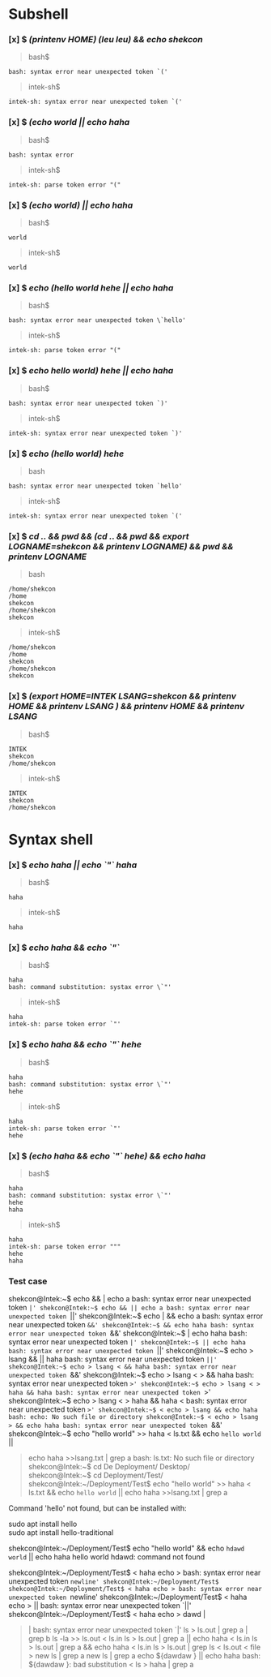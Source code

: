 
# Subshell


### [x] $ *(printenv HOME) (leu leu) && echo shekcon*
  > bash$
  ```
  bash: syntax error near unexpected token `('
  ```
  > intek-sh$
  ~~~
  intek-sh: syntax error near unexpected token `('
  ~~~
### [x] $ *(echo world || echo haha*
  > bash$
  ```
  bash: syntax error
  ```
  > intek-sh$
  ~~~
  intek-sh: parse token error "("
  ~~~
### [x] $ *(echo world) || echo haha*
  > bash$
  ```
  world
  ```
  > intek-sh$
  ~~~
  world
  ~~~

### [x] $ *echo (hello world hehe || echo haha*
  > bash$
  ```
  bash: syntax error near unexpected token \`hello'
  ```
  > intek-sh$
  ~~~
  intek-sh: parse token error "("
  ~~~ 
### [x] $ *echo hello world) hehe || echo haha*
  > bash$
  ```
  bash: syntax error near unexpected token `)'
  ```
  > intek-sh$
  ```
  intek-sh: syntax error near unexpected token `)'
  ```

### [x] $ *echo (hello world) hehe*
  > bash
  ```
  bash: syntax error near unexpected token `hello'
  ```
  > intek-sh$
  ~~~
  intek-sh: syntax error near unexpected token `('
  ~~~
### [x] $ *cd .. && pwd && (cd .. && pwd && export LOGNAME=shekcon && printenv LOGNAME) && pwd && printenv LOGNAME*
  > bash
  ```
  /home/shekcon
  /home
  shekcon
  /home/shekcon
  shekcon
  ```
  > intek-sh$
  ~~~
  /home/shekcon
  /home
  shekcon
  /home/shekcon
  shekcon
  ~~~


### [x] $ *(export HOME=INTEK LSANG=shekcon && printenv HOME && printenv LSANG ) && printenv HOME && printenv LSANG*
  > bash$
  ```
  INTEK
  shekcon
  /home/shekcon
  ```
  > intek-sh$
  ~~~
  INTEK
  shekcon
  /home/shekcon
  ~~~

# Syntax shell

### [x] $ *echo haha || echo \`"\` haha*
  > bash$
  ```
  haha
  ```
  > intek-sh$
  ~~~
  haha
  ~~~

### [x] $ *echo haha && echo \`"`*
  > bash$
  ```
  haha
  bash: command substitution: systax error \`"'

  ```
  > intek-sh$
  ~~~
  haha
  intek-sh: parse token error `"'

  ~~~

### [x] $ *echo haha && echo \`"` hehe*
  > bash$
  ```
  haha
  bash: command substitution: systax error \`"'
  hehe
  ```
  > intek-sh$
  ~~~
  haha
  intek-sh: parse token error `"'
  hehe
  ~~~

### [x] $ *(echo haha && echo \`"` hehe) && echo haha*
  > bash$
  ```
  haha
  bash: command substitution: systax error \`"'
  hehe
  haha
  ```
  > intek-sh$
  ~~~
  haha
  intek-sh: parse token error """
  hehe
  haha
  ~~~

### Test case
shekcon@Intek:~$ echo && | echo a
bash: syntax error near unexpected token `|'
shekcon@Intek:~$ echo && || echo a
bash: syntax error near unexpected token `||'
shekcon@Intek:~$ echo | && echo a
bash: syntax error near unexpected token `&&'
shekcon@Intek:~$ && echo haha
bash: syntax error near unexpected token `&&'
shekcon@Intek:~$ | echo haha
bash: syntax error near unexpected token `|'
shekcon@Intek:~$ || echo haha
bash: syntax error near unexpected token `||'
shekcon@Intek:~$ echo > lsang && || haha
bash: syntax error near unexpected token `||'
shekcon@Intek:~$ echo > lsang < && haha
bash: syntax error near unexpected token `&&'
shekcon@Intek:~$ echo > lsang < > && haha
bash: syntax error near unexpected token `>'
shekcon@Intek:~$ echo > lsang < > haha && haha
bash: syntax error near unexpected token `>'
shekcon@Intek:~$ echo > lsang < > haha && haha <
bash: syntax error near unexpected token `>'
shekcon@Intek:~$ < echo > lsang && echo haha
bash: echo: No such file or directory
shekcon@Intek:~$ < echo > lsang > && echo haha
bash: syntax error near unexpected token `&&'
shekcon@Intek:~$ echo "hello world" >> haha < ls.txt && echo `hello world` ||
> echo haha >>lsang.txt | grep a
bash: ls.txt: No such file or directory
shekcon@Intek:~$ cd De
Deployment/ Desktop/    
shekcon@Intek:~$ cd Deployment/Test/
shekcon@Intek:~/Deployment/Test$ echo "hello world" >> haha < ls.txt && echo `hello world` || echo haha >>lsang.txt | grep a

Command 'hello' not found, but can be installed with:

sudo apt install hello            
sudo apt install hello-traditional


shekcon@Intek:~/Deployment/Test$ echo "hello world" && echo `hdawd world` || echo haha
hello world
hdawd: command not found

shekcon@Intek:~/Deployment/Test$ < haha echo >
bash: syntax error near unexpected token `newline'
shekcon@Intek:~/Deployment/Test$ 
shekcon@Intek:~/Deployment/Test$ < haha echo >
bash: syntax error near unexpected token `newline'
shekcon@Intek:~/Deployment/Test$ < haha echo > ||
bash: syntax error near unexpected token `||'
shekcon@Intek:~/Deployment/Test$ < haha echo > dawd |
> |
bash: syntax error near unexpected token `|'
ls > ls.out | grep a | grep b
ls -la >> ls.out
< ls.in ls > ls.out | grep a || echo haha
< ls.in ls > ls.out | grep a && echo haha
< ls.in ls > ls.out | grep ls < ls.out
< file > new ls | grep a
<file >new ls | grep a
echo ${dawdaw } || echo haha
bash: ${dawdaw }: bad substitution
< ls > haha | grep a